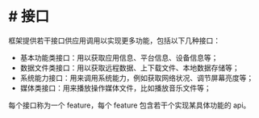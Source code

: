 <!-- 源地址: https://iot.mi.com/vela/quickapp/zh/features/ -->

# # 接口

框架提供若干接口供应用调用以实现更多功能，包括以下几种接口：

  * 基本功能类接口：用以获取应用信息、平台信息、设备信息等；
  * 数据文件类接口：用以获取远程数据、上下载文件、本地数据存储等；
  * 系统能力接口：用来调用系统能力，例如获取网络状况、调节屏幕亮度等；
  * 媒体类接口：用来播放操作媒体文件，比如播放音乐文件等；

每个接口称为一个 feature，每个 feature 包含若干个实现某具体功能的 api。
